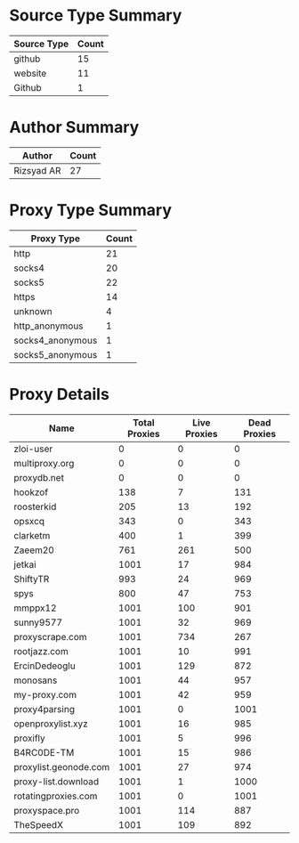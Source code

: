 # Source Type Summary

| Source Type | Count |
|-------------|-------|
| github | 15 |
| website | 11 |
| Github | 1 |


# Author Summary

| Author | Count |
|--------|-------|
| Rizsyad AR | 27 |


# Proxy Type Summary

| Proxy Type | Count |
|------------|-------|
| http | 21 |
| socks4 | 20 |
| socks5 | 22 |
| https | 14 |
| unknown | 4 |
| http_anonymous | 1 |
| socks4_anonymous | 1 |
| socks5_anonymous | 1 |


# Proxy Details

| Name | Total Proxies | Live Proxies | Dead Proxies |
|------|---------------|--------------|---------------|
| zloi-user | 0 | 0 | 0 |
| multiproxy.org | 0 | 0 | 0 |
| proxydb.net | 0 | 0 | 0 |
| hookzof | 138 | 7 | 131 |
| roosterkid | 205 | 13 | 192 |
| opsxcq | 343 | 0 | 343 |
| clarketm | 400 | 1 | 399 |
| Zaeem20 | 761 | 261 | 500 |
| jetkai | 1001 | 17 | 984 |
| ShiftyTR | 993 | 24 | 969 |
| spys | 800 | 47 | 753 |
| mmppx12 | 1001 | 100 | 901 |
| sunny9577 | 1001 | 32 | 969 |
| proxyscrape.com | 1001 | 734 | 267 |
| rootjazz.com | 1001 | 10 | 991 |
| ErcinDedeoglu | 1001 | 129 | 872 |
| monosans | 1001 | 44 | 957 |
| my-proxy.com | 1001 | 42 | 959 |
| proxy4parsing | 1001 | 0 | 1001 |
| openproxylist.xyz | 1001 | 16 | 985 |
| proxifly | 1001 | 5 | 996 |
| B4RC0DE-TM | 1001 | 15 | 986 |
| proxylist.geonode.com | 1001 | 27 | 974 |
| proxy-list.download | 1001 | 1 | 1000 |
| rotatingproxies.com | 1001 | 0 | 1001 |
| proxyspace.pro | 1001 | 114 | 887 |
| TheSpeedX | 1001 | 109 | 892 |
